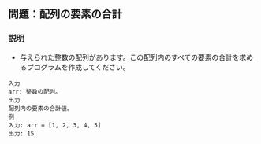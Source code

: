 ## 問題：配列の要素の合計
### 説明
* 与えられた整数の配列があります。この配列内のすべての要素の合計を求めるプログラムを作成してください。

```
入力
arr: 整数の配列。
出力
配列内の要素の合計値。
例
入力: arr = [1, 2, 3, 4, 5]
出力: 15
```
